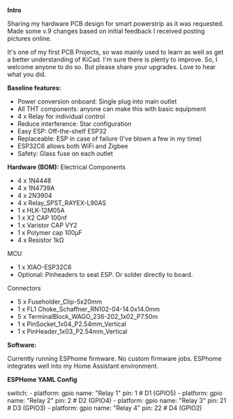**Intro**

Sharing my hardware PCB design for smart powerstrip as it was requested.
Made some v.9 changes based on initial feedback I received posting pictures online.

It's one of my first PCB Projects, so was mainly used to learn as well as get a better understanding of KiCad.
I'm sure there is plenty to improve. So, I welcome anyone to do so. But please share your upgrades. Love to hear what you did.

**Baseline features:**
- Power conversion onboard: Single plug into main outlet
- All THT components: anyone can make this with basic equipment
-  4 x Relay for individual control
- Reduce interference: Star configuration
- Easy ESP: Off-the-shelf ESP32
- Replaceable: ESP in case of failure (I've blown a few in my time)
- ESP32C6 allows both WiFi and Zigbee
- Safety: Glass fuse on each outlet

**Hardware (BOM):**
Electrical Components
- 4 x 1N4448
- 4 x 1N4739A
- 4 x 2N3904
- 4 x	Relay_SPST_RAYEX-L90AS
- 1 x HLK-12M05A
- 1 x X2 CAP 100nf
- 1 x Varistor CAP VY2
- 1 x	Polymer cap	100µF
- 4 x Resistor 1kΩ

MCU
- 1 x XIAO-ESP32C6
- Optional: Pinheaders to seat ESP. Or solder directly to board.

Connectors  
- 5 x Fuseholder_Clip-5x20mm
- 1 x FL1	Choke_Schaffner_RN102-04-14.0x14.0mm
- 5 x TerminalBlock_WAGO_236-202_1x02_P7.50m
- 1 x	PinSocket_1x04_P2.54mm_Vertical
- 1 x	PinHeader_1x03_P2.54mm_Vertical

**Software:**

Currently running ESPhome firmware. No custom firmware jobs. ESPhome integrates well into my Home Assistant environment.


**ESPHome YAML Config**

  switch:
    - platform: gpio
      name: "Relay 1"
      pin: 1  # D1 (GPIO5)
    - platform: gpio
      name: "Relay 2"
      pin: 2  # D2 (GPIO4)
    - platform: gpio
      name: "Relay 3"
      pin: 21  # D3 (GPIO3)
    - platform: gpio
      name: "Relay 4"
      pin: 22  # D4 (GPIO2)

      
